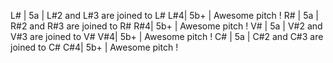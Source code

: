 L# | 5a | L#2 and L#3 are joined to L#
L#4| 5b+ | Awesome pitch !
R# | 5a | R#2 and R#3 are joined to R#
R#4| 5b+ | Awesome pitch !
V# | 5a | V#2 and V#3 are joined to V#
V#4| 5b+ | Awesome pitch !
C# | 5a | C#2 and C#3 are joined to C#
C#4| 5b+ | Awesome pitch !